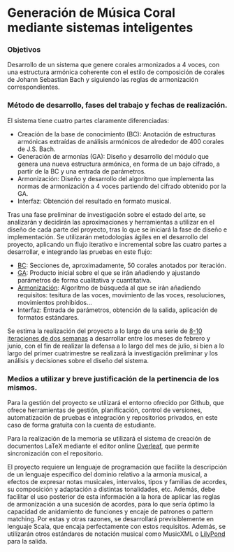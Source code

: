 # Generación de Música Coral mediante sistemas inteligentes
### Objetivos
Desarrollo de un sistema que genere corales armonizados a 4 voces, con una estructura armónica coherente con el estilo de composición de corales de Johann Sebastian Bach y siguiendo las reglas de armonización correspondientes.

### Método de desarrollo, fases del trabajo y fechas de realización.
El sistema tiene cuatro partes claramente diferenciadas:
+ Creación de la base de conocimiento (BC): Anotación de estructuras armónicas extraídas de análisis armónicos de alrededor de 400 corales de J.S. Bach.
+ Generación de armonías (GA): Diseño y desarrollo del módulo que genera una nueva estructura armónica, en forma de un bajo cifrado, a partir de la BC y una entrada de parámetros.
+ Armonización: Diseño y desarrollo del algoritmo que implementa las normas de armonización a 4 voces partiendo del cifrado obtenido por la GA.
+ Interfaz: Obtención del resultado en formato musical.

Tras una fase preliminar de investigación sobre el estado del arte, se analizarán y decidirán las aproximaciones y herramientas a utilizar en el diseño de cada parte del proyecto, tras lo que se iniciará la fase de diseño e implementación. Se utilizarán metodologías ágiles en el
desarrollo del proyecto, aplicando un flujo iterativo e incremental sobre las cuatro partes a desarrollar, e integrando las pruebas en este flujo:
+ [BC](data/rawData.txt): Secciones de, aproximadamente, 50 corales anotados por iteración.
+ [GA](src/main/scala/Model.scala): Producto inicial sobre el que se irán añadiendo y ajustando parámetros de forma cualitativa y cuantitativa.
+ [Armonización](src/main/scala/DSL.scala): Algoritmo de búsqueda al que se irán añadiendo requisitos: tesitura de las voces, movimiento de las voces, resoluciones, movimientos prohibidos…
+ Interfaz: Entrada de parámetros, obtención de la salida, aplicación de formatos estándares.

Se estima la realización del proyecto a lo largo de una serie de [8-10 iteraciones de dos semanas](https://github.com/users/balath/projects/4) a desarrollar entre los meses de febrero y junio, con el fin de realizar la defensa a lo largo del mes de julio, si bien a lo largo del primer cuatrimestre se realizará la investigación preliminar y los análisis y decisiones sobre el diseño del sistema.

### Medios a utilizar y breve justificación de la pertinencia de los mismos.
Para la gestión del proyecto se utilizará el entorno ofrecido por Github, que ofrece herramientas de gestión, planificación, control de versiones, automatización de pruebas e integración y repositorios privados, en este caso de forma gratuita con la cuenta de estudiante.

Para la realización de la memoria se utilizará el sistema de creación de documentos LaTeX mediante el editor online [Overleaf](https://www.overleaf.com/project), que permite sincronización con el repositorio.

El proyecto requiere un lenguaje de programación que facilite la descripción de un lenguaje específico del dominio relativo a la armonía musical, a efectos de expresar notas musicales, intervalos, tipos y familias de acordes, su composición y adaptación a distintas tonalidades, etc. Además, debe facilitar el uso posterior de esta información a la hora de aplicar las reglas de armonización a una sucesión de acordes, para lo que sería óptimo la capacidad de anidamiento de funciones y encaje de patrones o pattern matching. Por estas y otras razones, se desarrollará previsiblemente en lenguaje Scala, que encaja perfectamente con estos requisitos. Además, se utilizarán otros estándares de notación musical como MusicXML o [LilyPond](https://lilypond.org/index.es.html) para la salida.
